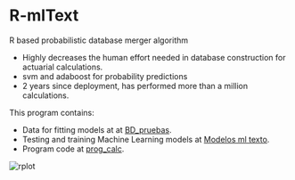# R-mlText
R based probabilistic database merger algorithm

* Highly decreases the human effort needed in database construction for actuarial calculations.
* svm and adaboost for probability predictions
* 2 years since deployment, has performed more than a million calculations.

This program contains:

* Data for fitting models at at [BD_pruebas](https://github.com/rvaldez1986/R-mlText/tree/master/BD_pruebas).
* Testing and training Machine Learning models at [Modelos ml texto](https://github.com/rvaldez1986/R-mlText/tree/master/Modelos%20ml%20texto).
* Program code at [prog_calc](https://github.com/rvaldez1986/R-mlText/tree/master/prog_calc).


![rplot](https://user-images.githubusercontent.com/19597283/52574030-62d0ed00-2de9-11e9-9e8f-c6168a33984c.png)

